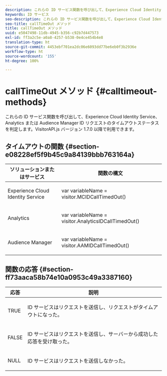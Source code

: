 ```yaml
---
description: これらの ID サービス関数を呼び出して、Experience Cloud Identity Service、Analytics または Audience Manager ID リクエストのタイムアウトステータスを判定します。VisitorAPI.js バージョン 1.7.0 以降で利用できます。
keywords: ID サービス
seo-description: これらの ID サービス関数を呼び出して、Experience Cloud Identity Service、Analytics または Audience Manager ID リクエストのタイムアウトステータスを判定します。VisitorAPI.js バージョン 1.7.0 以降で利用できます。
seo-title: callTimeOut メソッド
title: callTimeOut メソッド
uuid: e5047498-11db-4945-b356-c92b7d447573
exl-id: ff3a2c5e-a0a8-4257-b538-0e4ce454b4e8
translation-type: ht
source-git-commit: 4453ebf701ea2dc06e6093dd77be6eb0f3b2936e
workflow-type: ht
source-wordcount: '155'
ht-degree: 100%

---
```


# callTimeOut メソッド {#calltimeout-methods}

これらの ID サービス関数を呼び出して、Experience Cloud Identity Service、Analytics または Audience Manager ID リクエストのタイムアウトステータスを判定します。VisitorAPI.js バージョン 1.7.0 以降で利用できます。

## タイムアウトの関数 {#section-e08228ef5f9b45c9a84139bbb763164a}

<table id="table_B3ACE584B3224D838070D32A8462EF28"> 
 <thead> 
  <tr> 
   <th colname="col1" class="entry"> ソリューションまたはサービス </th> 
   <th colname="col2" class="entry"> 関数の構文 </th> 
  </tr> 
 </thead>
 <tbody> 
  <tr> 
   <td colname="col1"> <p>Experience Cloud Identity Service </p> </td> 
   <td colname="col2"> <p> <span class="codeph">var <span class="varname"> variableName</span> = visitor.MCIDCallTimedOut()</span> </p> </td> 
  </tr> 
  <tr> 
   <td colname="col1"> <p> <span class="keyword"> Analytics</span> </p> </td> 
   <td colname="col2"> <p> <span class="codeph">var <span class="varname"> variableName</span> = visitor.AnalyticsIDCallTimedOut()</span> </p> </td> 
  </tr> 
  <tr> 
   <td colname="col1"> <p> <span class="keyword"> Audience Manager</span> </p> </td> 
   <td colname="col2"> <p> <span class="codeph">var <span class="varname"> variableName</span> = visitor.AAMIDCallTimedOut()</span> </p> </td> 
  </tr> 
 </tbody> 
</table>

## 関数の応答 {#section-ff73aaca58b74e10a0953c49a3387160}

<table id="table_5D08A5DD6FD04F94818B0E8B790D3136"> 
 <thead> 
  <tr> 
   <th colname="col1" class="entry"> 応答 </th> 
   <th colname="col2" class="entry"> 説明 </th> 
  </tr> 
 </thead>
 <tbody> 
  <tr> 
   <td colname="col1"> <p> <span class="codeph"> TRUE</span> </p> </td> 
   <td colname="col2"> <p>ID サービスはリクエストを送信し、リクエストがタイムアウトになった。 </p> </td> 
  </tr> 
  <tr> 
   <td colname="col1"> <p> <span class="codeph"> FALSE</span> </p> </td> 
   <td colname="col2"> <p>ID サービスはリクエストを送信し、サーバーから成功した応答を受け取った。 </p> </td> 
  </tr> 
  <tr> 
   <td colname="col1"> <p> <span class="codeph"> NULL</span> </p> </td> 
   <td colname="col2"> <p>ID サービスはリクエストを送信しなかった。 </p> </td> 
  </tr> 
 </tbody> 
</table>
